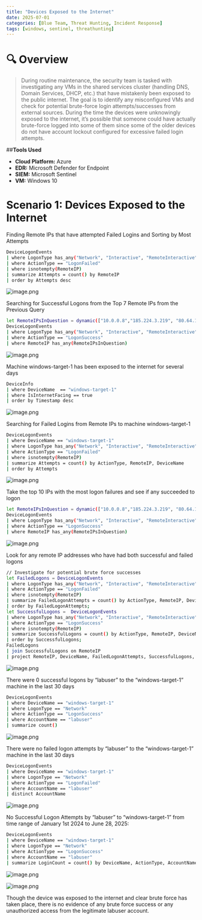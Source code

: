 ```yaml
---
title: "Devices Exposed to the Internet"
date: 2025-07-01
categories: [Blue Team, Threat Hunting, Incident Response]
tags: [windows, sentinel, threathunting]
---
```


# 🔍 Overview

> During routine maintenance, the security team is tasked with investigating any VMs in the shared services cluster (handling DNS, Domain Services, DHCP, etc.) that have mistakenly been exposed to the public internet. The goal is to identify any misconfigured VMs and check for potential brute-force login attempts/successes from external sources. During the time the devices were unknowingly exposed to the internet, it’s possible that someone could have actually brute-force logged into some of them since some of the older devices do not have account lockout configured for excessive failed login attempts.

##**Tools Used**
- **Cloud Platform:** Azure
- **EDR:** Microsoft Defender for Endpoint
- **SIEM:** Microsoft Sentinel
- **VM:** Windows 10


# Scenario 1: Devices Exposed to the Internet

Finding Remote IPs that have attempted Failed Logins and Sorting by Most Attempts

```bash
DeviceLogonEvents
| where LogonType has_any("Network", "Interactive", "RemoteInteractive", "Unlock")
| where ActionType == "LogonFailed"
| where isnotempty(RemoteIP)
| summarize Attempts = count() by RemoteIP
| order by Attempts desc
```

![image.png](/assets/img/bluelabs/devices-exposed-internet/1.png)

Searching for Successful Logons from the Top 7 Remote IPs from the Previous Query

```bash
let RemoteIPsInQuestion = dynamic(["10.0.0.8","185.224.3.219", "80.64.18.199", "176.65.150.72", "92.53.90.248", "80.249.131.239", "64.26.249.208"]);
DeviceLogonEvents
| where LogonType has_any("Network", "Interactive", "RemoteInteractive", "Unlock")
| where ActionType == "LogonSuccess"
| where RemoteIP has_any(RemoteIPsInQuestion)
```

![image.png](/assets/img/bluelabs/devices-exposed-internet/2.png)

Machine windows-target-1 has been exposed to the internet for several days

```bash
DeviceInfo
| where DeviceName  == "windows-target-1"
| where IsInternetFacing == true
| order by Timestamp desc
```

![image.png](/assets/img/bluelabs/devices-exposed-internet/3.png)

Searching for Failed Logins from Remote IPs to machine windows-target-1

```bash
DeviceLogonEvents
| where DeviceName == "windows-target-1"
| where LogonType has_any("Network", "Interactive", "RemoteInteractive", "Unlock")
| where ActionType == "LogonFailed"
| where isnotempty(RemoteIP)
| summarize Attempts = count() by ActionType, RemoteIP, DeviceName
| order by Attempts
```

![image.png](/assets/img/bluelabs/devices-exposed-internet/4.png)

Take the top 10 IPs with the most logon failures and see if any succeeded to logon

```bash
let RemoteIPsInQuestion = dynamic(["10.0.0.8","185.224.3.219", "80.64.18.199", "176.65.150.72", "92.53.90.248", "80.249.131.239", "94.26.249.208", "92.53.65.234", "185.170.144.3", "148.72.141.37"]);
DeviceLogonEvents
| where LogonType has_any("Network", "Interactive", "RemoteInteractive", "Unlock")
| where ActionType == "LogonSuccess"
| where RemoteIP has_any(RemoteIPsInQuestion)
```

![image.png](/assets/img/bluelabs/devices-exposed-internet/5.png)

Look for any remote IP addresses who have had both successful and failed logons

```bash
// Investigate for potential brute force successes
let FailedLogons = DeviceLogonEvents
| where LogonType has_any("Network", "Interactive", "RemoteInteractive", "Unlock")
| where ActionType == "LogonFailed"
| where isnotempty(RemoteIP)
| summarize FailedLogonAttempts = count() by ActionType, RemoteIP, DeviceName
| order by FailedLogonAttempts;
let SuccessfulLogons =  DeviceLogonEvents
| where LogonType has_any("Network", "Interactive", "RemoteInteractive", "Unlock")
| where ActionType == "LogonSuccess"
| where isnotempty(RemoteIP)
| summarize SuccessfulLogons = count() by ActionType, RemoteIP, DeviceName, AccountName
| order by SuccessfulLogons;
FailedLogons
| join SuccessfulLogons on RemoteIP
| project RemoteIP, DeviceName, FailedLogonAttempts, SuccessfulLogons, AccountName
```

![image.png](/assets/img/bluelabs/devices-exposed-internet/6.png)

There were 0 successful logons by “labuser” to the “windows-target-1” machine in the last 30 days

```bash
DeviceLogonEvents
| where DeviceName == "windows-target-1"
| where LogonType == "Network"
| where ActionType == "LogonSuccess"
| where AccountName == "labuser"
| summarize count()
```

![image.png](/assets/img/bluelabs/devices-exposed-internet/7.png)

There were no failed logon attempts by “labuser” to the “windows-target-1” machine in the last 30 days

```bash
DeviceLogonEvents
| where DeviceName == "windows-target-1"
| where LogonType == "Network"
| where ActionType == "LogonFailed"
| where AccountName == "labuser"
| distinct AccountName
```

![image.png](/assets/img/bluelabs/devices-exposed-internet/8.png)

No Successful Logon Attempts by “labuser” to “windows-target-1” from time range of January 1st 2024 to June 28, 2025:

```bash
DeviceLogonEvents
| where DeviceName == "windows-target-1"
| where LogonType == "Network"
| where ActionType == "LogonSuccess"
| where AccountName == "labuser"
| summarize LoginCount = count() by DeviceName, ActionType, AccountName, RemoteIP
```

![image.png](/assets/img/bluelabs/devices-exposed-internet/9.png)

![image.png](/assets/img/bluelabs/devices-exposed-internet/10.png)

Though the device was exposed to the internet and clear brute force has taken place, there is no evidence of any brute force success or any unauthorized access from the legitimate labuser account.
